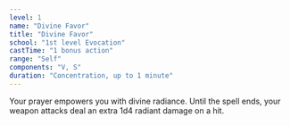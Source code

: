 ```yaml
---
level: 1
name: "Divine Favor"
title: "Divine Favor"
school: "1st level Evocation"
castTime: "1 bonus action"
range: "Self"
components: "V, S"
duration: "Concentration, up to 1 minute"
---
```


Your prayer empowers you with divine radiance. Until the spell ends, your weapon attacks deal an extra 1d4 radiant damage on a hit.
